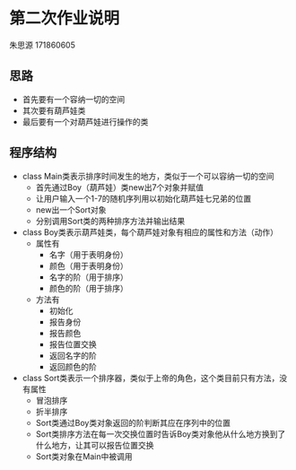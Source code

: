 # 第二次作业说明

朱思源 171860605

## 思路

- 首先要有一个容纳一切的空间
- 其次要有葫芦娃类
- 最后要有一个对葫芦娃进行操作的类

## 程序结构

- class Main类表示排序时间发生的地方，类似于一个可以容纳一切的空间
    - 首先通过Boy（葫芦娃）类new出7个对象并赋值
    - 让用户输入一个1-7的随机序列用以初始化葫芦娃七兄弟的位置
    - new出一个Sort对象
    - 分别调用Sort类的两种排序方法并输出结果
- class Boy类表示葫芦娃类，每个葫芦娃对象有相应的属性和方法（动作）
    - 属性有
        - 名字（用于表明身份）
        - 颜色（用于表明身份）
        - 名字的阶（用于排序）
        - 颜色的阶（用于排序）
    - 方法有
        - 初始化
        - 报告身份
        - 报告颜色
        - 报告位置交换
        - 返回名字的阶
        - 返回颜色的阶
- class Sort类表示一个排序器，类似于上帝的角色，这个类目前只有方法，没有属性
    - 冒泡排序
    - 折半排序
    - Sort类通过Boy类对象返回的阶判断其应在序列中的位置
    - Sort类排序方法在每一次交换位置时告诉Boy类对象他从什么地方换到了什么地方，让其可以报告位置交换
    - Sort类对象在Main中被调用